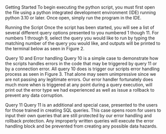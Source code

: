 Getting Started
	To begin executing the python script, you must first open the file using a python integrated development environment (IDE) running python 3.10 or later. 
  Once open, simply run the program in the IDE. 

Running the Script
	Once the script has been started, you will see a list of several different query options presented to you numbered 1 though 11. 
  For numbers 1 through 9, select the query you would like to run by typing the matching number of the query you would like, 
  and outputs will be printed to the terminal below as seen in Figure 2.

Query 10 and Error handling
	Query 10 is a simple case to demonstrate how the scripts handles errors in the code that may be triggered by query 11 or by a connection error. 
  All query 10 does is trigger our scripts error handling process as seen in Figure 3. 
  That alone may seem unimpressive since we are not passing any legitimate errors. 
  Our error handler fortunately does much more when is triggered at any point during a query execution, 
  will print out the error type we had experienced as well as issue a rollback to prevent any data corruption.
 
Query 11
	Query 11 is an additional and special case, presented to the users for those trained in creating SQL queries. 
  This case opens room for users to input their own queries that are still protected by our error handling and rollback protection. 
  Any improperly written queries will execute the error handling block and be prevented from creating any possible data hazards.
